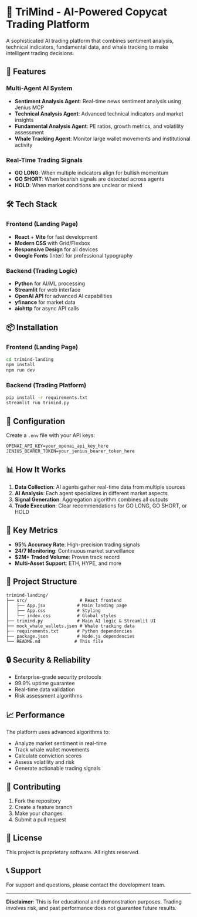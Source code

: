 # 🐾 TriMind - AI-Powered Copycat Trading Platform

A sophisticated AI trading platform that combines sentiment analysis, technical indicators, fundamental data, and whale tracking to make intelligent trading decisions.

## 🚀 Features

### Multi-Agent AI System
- **Sentiment Analysis Agent**: Real-time news sentiment analysis using Jenius MCP
- **Technical Analysis Agent**: Advanced technical indicators and market insights
- **Fundamental Analysis Agent**: PE ratios, growth metrics, and volatility assessment
- **Whale Tracking Agent**: Monitor large wallet movements and institutional activity

### Real-Time Trading Signals
- **GO LONG**: When multiple indicators align for bullish momentum
- **GO SHORT**: When bearish signals are detected across agents
- **HOLD**: When market conditions are unclear or mixed

## 🛠️ Tech Stack

### Frontend (Landing Page)
- **React** + **Vite** for fast development
- **Modern CSS** with Grid/Flexbox
- **Responsive Design** for all devices
- **Google Fonts** (Inter) for professional typography

### Backend (Trading Logic)
- **Python** for AI/ML processing
- **Streamlit** for web interface
- **OpenAI API** for advanced AI capabilities
- **yfinance** for market data
- **aiohttp** for async API calls

## 📦 Installation

### Frontend (Landing Page)
```bash
cd trimind-landing
npm install
npm run dev
```

### Backend (Trading Platform)
```bash
pip install -r requirements.txt
streamlit run trimind.py
```

## 🔧 Configuration

Create a `.env` file with your API keys:
```env
OPENAI_API_KEY=your_openai_api_key_here
JENIUS_BEARER_TOKEN=your_jenius_bearer_token_here
```

## 📊 How It Works

1. **Data Collection**: AI agents gather real-time data from multiple sources
2. **AI Analysis**: Each agent specializes in different market aspects
3. **Signal Generation**: Aggregation algorithm combines all outputs
4. **Trade Execution**: Clear recommendations for GO LONG, GO SHORT, or HOLD

## 🎯 Key Metrics

- **95% Accuracy Rate**: High-precision trading signals
- **24/7 Monitoring**: Continuous market surveillance
- **$2M+ Traded Volume**: Proven track record
- **Multi-Asset Support**: ETH, HYPE, and more

## 📁 Project Structure

```
trimind-landing/
├── src/                    # React frontend
│   ├── App.jsx            # Main landing page
│   ├── App.css            # Styling
│   └── index.css          # Global styles
├── trimind.py             # Main AI logic & Streamlit UI
├── mock_whale_wallets.json # Whale tracking data
├── requirements.txt       # Python dependencies
├── package.json           # Node.js dependencies
└── README.md             # This file
```

## 🔒 Security & Reliability

- Enterprise-grade security protocols
- 99.9% uptime guarantee
- Real-time data validation
- Risk assessment algorithms

## 📈 Performance

The platform uses advanced algorithms to:
- Analyze market sentiment in real-time
- Track whale wallet movements
- Calculate conviction scores
- Assess volatility and risk
- Generate actionable trading signals

## 🤝 Contributing

1. Fork the repository
2. Create a feature branch
3. Make your changes
4. Submit a pull request

## 📄 License

This project is proprietary software. All rights reserved.

## 📞 Support

For support and questions, please contact the development team.

---

**Disclaimer**: This is for educational and demonstration purposes. Trading involves risk, and past performance does not guarantee future results.
